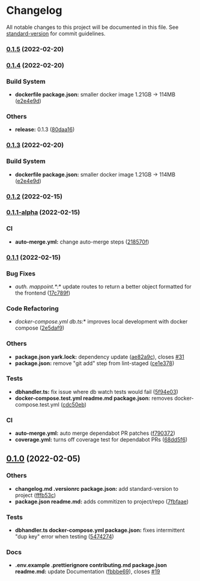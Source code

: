 # Changelog

All notable changes to this project will be documented in this file. See [standard-version](https://github.com/conventional-changelog/standard-version) for commit guidelines.

### [0.1.5](https://github.com/tesalate/main-api/compare/v0.1.4...v0.1.5) (2022-02-20)

### [0.1.4](https://github.com/tesalate/main-api/compare/v0.1.2...v0.1.4) (2022-02-20)


### Build System

* **dockerfile package.json:** smaller docker image 1.21GB -> 114MB ([e2e4e9d](https://github.com/tesalate/main-api/commit/e2e4e9dfb3d8fa9f223b0905a1e3a7d3506681a9))


### Others

* **release:** 0.1.3 ([80daa16](https://github.com/tesalate/main-api/commit/80daa16c6abd6b177564d8aebf2b37ae63eacd34))

### [0.1.3](https://github.com/tesalate/main-api/compare/v0.1.2...v0.1.3) (2022-02-20)


### Build System

* **dockerfile package.json:** smaller docker image 1.21GB -> 114MB ([e2e4e9d](https://github.com/tesalate/main-api/commit/e2e4e9dfb3d8fa9f223b0905a1e3a7d3506681a9))

### [0.1.2](https://github.com/tesalate/main-api/compare/v0.1.1...v0.1.2) (2022-02-15)

### [0.1.1-alpha](https://github.com/tesalate/main-api/compare/v0.1.0...v0.1.1-alpha) (2022-02-15)


### CI

* **auto-merge.yml:** change auto-merge steps ([218570f](https://github.com/tesalate/main-api/commit/218570f563220711329bd33c8fff43982436d3b7))

### [0.1.1](https://github.com/tesalate/main-api/compare/v0.1.0...v0.1.1) (2022-02-15)


### Bug Fixes

* **auth.* mappoint.*:** update routes to return a better object formatted for the frontend ([17c789f](https://github.com/tesalate/main-api/commit/17c789f93dc8b895ebbc7e6aa7c03537d2935a50))


### Code Refactoring

* **docker-compose*.yml db.ts:** improves local development with docker compose ([2e5daf9](https://github.com/tesalate/main-api/commit/2e5daf93cc4179c2df826128c94da77ae0d47541))


### Others

* **package.json yark.lock:** dependency update ([ae82a9c](https://github.com/tesalate/main-api/commit/ae82a9cfb2c93b4668e62c47563d5eda8c4b5307)), closes [#31](https://github.com/tesalate/main-api/issues/31)
* **package.json:** remove "git add" step from lint-staged ([ce1e378](https://github.com/tesalate/main-api/commit/ce1e3780e79ccbc0885d4ac2f261d6a8c400dca3))


### Tests

* **dbhandler.ts:** fix issue where db watch tests would fail ([5f94e03](https://github.com/tesalate/main-api/commit/5f94e03f588d2a203dad58d4c2912b955e785f3b))
* **docker-compose.test.yml readme.md package.json:** removes docker-compose.test.yml ([cdc50eb](https://github.com/tesalate/main-api/commit/cdc50eb654c96e0ff442b6dd16cd2fb62d587875))


### CI

* **auto-merge.yml:** auto merge dependabot PR patches ([f790372](https://github.com/tesalate/main-api/commit/f790372e6af65d5b132825d06e1444370fc0eba7))
* **coverage.yml:** turns off coverage test for dependabot PRs ([68dd5f6](https://github.com/tesalate/main-api/commit/68dd5f6896cab3f6350f987cd1c5e0e315bf095b))

## [0.1.0](https://github.com/tesalate/main-api/compare/v0.1.0-alpha...v0.1.0) (2022-02-05)


### Others

* **changelog.md .versionrc package.json:** add standard-version to project ([fffb53c](https://github.com/tesalate/main-api/commit/fffb53c6b755e4f19a0c427b87ddf15934cf3278))
* **package.json readme.md:** adds commitizen to project/repo ([7fbfaae](https://github.com/tesalate/main-api/commit/7fbfaaebf050ce924955a26cc432d4fb00ed1b5d))


### Tests

* **dbhandler.ts docker-compose.yml package.json:** fixes intermittent "dup key" error when testing ([5474274](https://github.com/tesalate/main-api/commit/5474274e53593c059b0de4798d7f20a4e6400e39))


### Docs

* **.env.example .prettierignore contributing.md package.json readme.md:** update Documentation ([fbbbe69](https://github.com/tesalate/main-api/commit/fbbbe697e36465a2870defbae22f6a80d6465042)), closes [#19](https://github.com/tesalate/main-api/issues/19)
